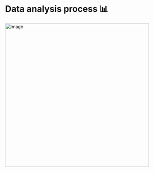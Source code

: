 #  Data analysis process 📊

<img width="467" alt="image" src="https://github.com/Gogo-IGM-BK/Python-Data/assets/73750131/b4e3485c-a0af-45db-b88a-80a9726c57cf">
